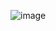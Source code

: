
![image](https://github.com/Meisterschulen-am-Ostbahnhof-Munchen/ISOBUS-Teststation/assets/69573151/2f1b0974-219e-44d9-bf46-1fc03566349c)
